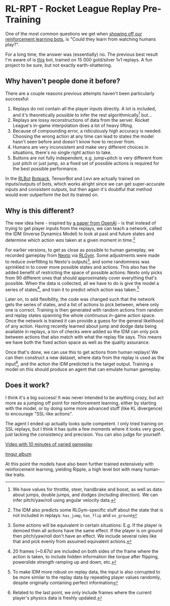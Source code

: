 # RL-RPT - Rocket League Replay Pre-Training
One of the most common questions we get when [showing off our reinforcement learning bots](https://www.twitch.tv/rlgym), is "Could they learn from watching humans play?".

For a long time, the answer was (essentially) no. The previous best result I'm aware of is [this](https://natebake.dev/code/rl-ai/) bot, trained on 15 000 gold/silver 1v1 replays. A fun project to be sure, but not exactly earth-shattering.

## Why haven't people done it before?
There are a couple reasons previous attempts haven't been particularly successful:

1. Replays do not contain all the player inputs directly. A lot is included, and it's theoretically possible to infer the rest algorithmically[^1] but...
2. Replays are lossy reconstructions of data from the server. Rocket League's in-game interpolation does a lot of heavy lifting.
3. Because of compounding error, a ridiculously high accuracy is needed. Choosing the wrong action at any time can lead to states the model hasn't seen before and doesn't know how to recover from.
4. Humans are very inconsistent and make very different choices in situations, there's no single right action to take.
5. Buttons are not fully independent, e.g. jump+pitch is very different from just pitch or just jump, so a fixed set of possible actions is required for the best possible performance.

In the [RLBot](https://rlbot.org/) [Botpack](https://github.com/RLBot/RLBotPack), TensorBot and Levi are actually trained on inputs/outputs of bots, 
which works alright since we can get super-accurate inputs and consistent outputs, but then again it's doubtful that method would ever outperform the bot its trained on.


## Why is this different?
The new idea here - inspired by [a paper from OpenAI](https://openai.com/blog/vpt/) - is that instead of trying to get player inputs from the replays, 
we can teach a network, called the IDM (Inverse Dynamics Model) to look at past and future states and determine which action *was* taken at a given moment in time.[^2]

For earlier versions, to get as close as possible to human gameplay, 
we recorded gameplay from [Nexto](https://github.com/Rolv-Arild/Necto) via [RLGym](https://rlgym.org/). Some adjustments were made to reduce overfitting to Nexto's outputs[^3], and some randomness was sprinkled in to cover more possible states and actions.
This also has the added benefit of restricting the space of possible actions: Nexto only picks from 90 different ones that should approximately cover everything that's possible.
When the data is collected, all we have to do is give the model a series of states[^4], and train it to predict which action was taken.[^5]

Later on, to add flexibility, the code was changed such that the network gets the series of states, and a list of actions to pick between, where only one is correct. Training is then generated with random actions from random and replay states spanning the whole continuous in-game action space. Once the network is trained it can provide a guess for the general likelihood of any action. Having recently learned about jump and dodge data being available in replays, a ton of checks were added so the IDM can only pick between actions that also match with what the replay file says. This means we have both the fixed action space as well as the quality assurance. 

Once that's done, we can use this to get actions from human replays! 
We can then construct a new dataset, where data from the replay is used as the input[^6], and the action the IDM predicted is the target output.
Training a model on this should produce an agent that can emulate human gameplay.

## Does it work?
I think it's a big success! 
It was never intended to be anything crazy, but act more as a jumping off point for reinforcement learning, either by starting with the model, or by doing some more advanced stuff (like KL divergence) to encourage "SSL-like actions".

The agent I ended up actually looks quite competent. I only tried training on SSL replays, but I think it has quite a few moments where it looks very good, just lacking the consistency and precision.
You can also judge for yourself:

[Video with 10 minutes of varied gameplay](https://www.youtube.com/watch?v=ew_3vA7EitA)

[Imgur album](https://imgur.com/a/zqrQxcD)

At this point the models have also been further trained extensively with reinforcement learning, yielding Ripple, a high level bot with many human-like traits.


[^1]: We have values for throttle, steer, handbrake and boost, as well as data about jumps, double jumps, and dodges (including direction). We can infer pitch/yaw/roll using angular velocity data.
[^2]: The IDM also predicts some RLGym-specific stuff about the state that is not included in replays: `has_jump`, `has_flip` and `on_ground`
[^3]: Some actions will be equivalent in certain situations: E.g. If the player is demoed then all actions have the same effect. If the player is on ground then pitch/yaw/roll don't have an effect. We include several rules like that and pick evenly from assumed equivalent actions.
[^4]: 20 frames (~0.67s) are included on both sides of the frame where the action is taken, to include hidden information like torque after flipping, powerslide strength ramping up and down, etc.
[^5]: To make IDM more robust on replay data, the input is also corrupted to be more similar to the replay data by repeating player values randomly, despite originally containing perfect information
[^6]: Related to the last point, we only include frames where the current player's physics data is freshly updated.
